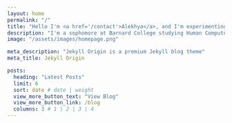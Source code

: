 ```yaml
---
layout: home
permalink: "/"
title: "Hello I'm <a href='/contact'>Alekhya</a>, and I'm experimenting with GitHub!</strong>"
description: "I'm a sophomore at Barnard College studying Human Computer Interaction 🔨✨"
image: "/assets/images/homepage.png"

meta_description: "Jekyll Origin is a premium Jekyll blog theme"
meta_title: Jekyll Origin

posts:
  heading: "Latest Posts"
  limit: 6
  sort: date # date | weight
  view_more_button_text: "View Blog"
  view_more_button_link: /blog
  columns: 3 # 1 | 2 | 3 | 4
---
```


